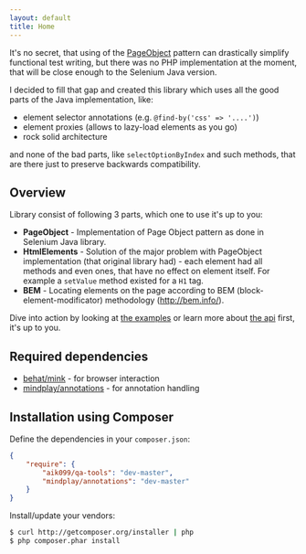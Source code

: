 ```yaml
---
layout: default
title: Home
---
```


It's no secret, that using of the [PageObject](/PageObject-pattern) pattern can
drastically simplify functional test writing, but there was no PHP implementation
at the moment, that will be close enough to the Selenium Java version.

I decided to fill that gap and created this library which uses all the good parts
of the Java implementation, like:

* element selector annotations (e.g. `@find-by('css' => '....')`)
* element proxies (allows to lazy-load elements as you go)
* rock solid architecture

and none of the bad parts, like `selectOptionByIndex` and such methods, that are
there just to preserve backwards compatibility.

## Overview

Library consist of following 3 parts, which one to use it's up to you:

* __PageObject__ - Implementation of Page Object pattern as done in Selenium Java library.
* __HtmlElements__ - Solution of the major problem with PageObject implementation (that original library had) - each element had all methods and even ones, that have no effect on element itself. For example a `setValue` method existed for a `H1` tag.
* __BEM__ - Locating elements on the page according to BEM (block-element-modificator) methodology (http://bem.info/).

Dive into action by looking at [the examples](/examples) or learn more about [the api](/api) first, it's up to you.

## Required dependencies

* [behat/mink](https://github.com/Behat/Mink) - for browser interaction
* [mindplay/annotations](https://github.com/mindplay-dk/php-annotations) - for annotation handling

## Installation using Composer

Define the dependencies in your ```composer.json```:

```json
{
	"require": {
		"aik099/qa-tools": "dev-master",
		"mindplay/annotations": "dev-master"
	}
}
```

Install/update your vendors:

```bash
$ curl http://getcomposer.org/installer | php
$ php composer.phar install
```
